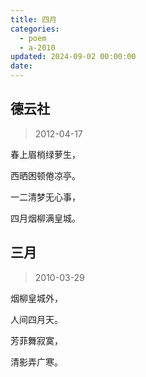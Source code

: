 ```yaml
---
title: 四月
categories:
  - poem
  - a-2010
updated: 2024-09-02 00:00:00
date:
---
```


## 德云社 ##

> 2012-04-17

春上眉梢绿萝生，

西晒困顿倦凉亭。

一二清梦无心事，

四月烟柳满皇城。

## 三月 ##

> 2010-03-29

烟柳皇城外， 

人间四月天。

芳菲舞寂寞，

清影弄广寒。
